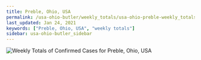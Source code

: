 ```yaml
---
title: Preble, Ohio, USA
permalink: /usa-ohio-butler/weekly_totals/usa-ohio-preble-weekly_totals.html
last_updated: Jan 24, 2021
keywords: ["Preble, Ohio, USA", "weekly totals"]
sidebar: usa-ohio-butler_sidebar
---
```


![Weekly Totals of Confirmed Cases for Preble, Ohio, USA](/covid_tracker/images/graphs/usa-ohio-preble-weekly_totals_graph.png)
